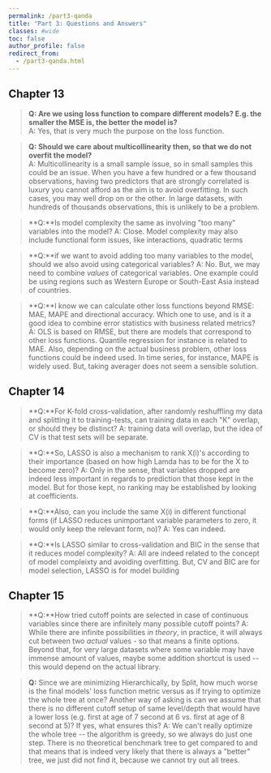 ```yaml
---
permalink: /part3-qanda
title: "Part 3: Questions and Answers"
classes: #wide
toc: false
author_profile: false
redirect_from:
  - /part3-qanda.html
---
```



## Chapter 13

>**Q: Are we using loss function to compare different models? E.g. the smaller the MSE is, the better the model is?**    
A: Yes, that is very much the purpose on the loss function. 

>**Q: Should we care about multicollinearity then, so that we do not overfit the model?**  
A: Multicollinearity is a small sample issue, so in small samples this could be an issue. When you have a few hundred or a few thousand observations, having two predictors that are strongly correlated is luxury you cannot afford as the aim is to avoid overfitting. In such cases, you may well drop on or the other. In large datasets, with hundreds of thousands observations, this is unlikely to be a problem. 

>**Q:**Is model complexity the same as involving "too many" variables into the model?
A: Close. Model complexity may also include functional form issues, like interactions, quadratic terms


>**Q:**if we want to avoid adding too many variables to the model, should we also avoid using categorical variables? 
A: No. But, we may need to combine *values* of categorical variables. One example could be using regions such as Western Europe or South-East Asia instead of countries. 

>**Q:**I know we can calculate other loss functions beyond RMSE: MAE, MAPE and directional accuracy. Which one to use, and is it a good idea to combine error statistics with business related metrics?
A: OLS is based on RMSE, but there are models that correspond to other loss functions. Quantile regression for instance is related to MAE. Also, depending on the actual business problem, other loss functions could be indeed used. In time series, for instance, MAPE is widely used. But, taking averager does not seem a sensible solution. 

## Chapter 14

>**Q:**For K-fold cross-validation, after randomly reshuffling my data and splitting it to training-tests, can training data in each "K" overlap, or should they be distinct?
A: training data will overlap, but the idea of CV is that test sets will be separate. 

>**Q:**So, LASSO is also a mechanism to rank X(i)'s according to their importance (based on how high Lamda has to be for the X to become zero)?
A: Only in the sense, that variables dropped are indeed less important in regards to prediction that those kept in the model. But for those kept, no ranking may be established by looking at coefficients. 

>**Q:**Also, can you include the same X(i) in different functional forms (if LASSO reduces unimportant variable parameters to zero, it would only keep the relevant form, no)?
A: Yes can indeed. 

>**Q:**Is LASSO similar to cross-validation and BIC in the sense that it reduces model complexity?
A: All are indeed related to the concept of model compleixty and avoiding overfitting. But, CV and BIC are for model selection, LASSO is for model building


## Chapter 15
>**Q:**How tried cutoff points are selected in case of continuous variables since there are infinitely many possible cutoff points?
A: While there are infinite possibilities *in theory*, in practice, it will always cut between two *actual* values - so that means a finite options. Beyond that, for very large datasets where some variable may have immense amount of values, maybe some addition shortcut is used -- this would depend on the actual library. 


>**Q:** Since we are minimizing Hierarchically, by Split, how much worse is the final models' loss function metric versus as if trying to optimize the whole tree at once? Another way of asking is can we assume that there is no different cutoff setup of same level/depth that would have a lower loss (e.g. first at age of 7 second at 6 vs. first at age of 8 second at 5)? If yes, what ensures this?
A: We can't really optimize the whole tree -- the algorithm is greedy, so we always do just one step. There is no theoretical benchmark tree to get compared to and that means that is indeed very likely that there is always a "better" tree, we just did not find it, because we cannot try out all trees. 

